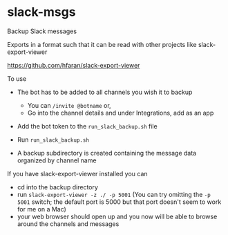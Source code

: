 # slack-msgs
Backup Slack messages

Exports in a format such that it can be read with other projects like slack-export-viewer

https://github.com/hfaran/slack-export-viewer

To use

* The bot has to be added to all channels you wish it to backup
  * You can `/invite @botname` or,
  * Go into the channel details and under Integrations, add as an app

* Add the bot token to the `run_slack_backup.sh` file
* Run `run_slack_backup.sh`
* A backup subdirectory is created containing the message data organized by channel name

If you have slack-export-viewer installed you can
* cd into the backup directory
* run `slack-export-viewer -z ./ -p 5001`  (You can try omitting the `-p 5001` switch; the default port is 5000 but that port doesn't seem to work for me on a Mac)
* your web browser should open up and you now will be able to browse around the channels and messages